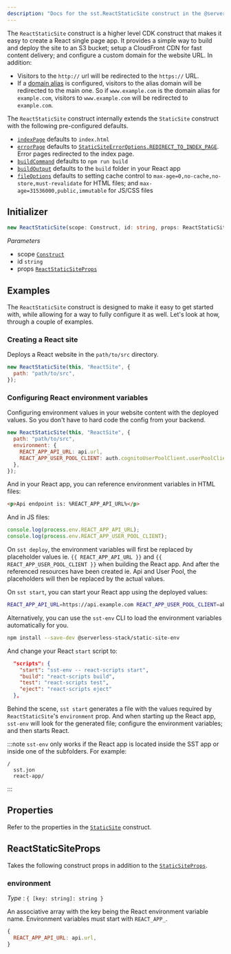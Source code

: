 ```yaml
---
description: "Docs for the sst.ReactStaticSite construct in the @serverless-stack/resources package"
---
```


The `ReactStaticSite` construct is a higher level CDK construct that makes it easy to create a React single page app. It provides a simple way to build and deploy the site to an S3 bucket; setup a CloudFront CDN for fast content delivery; and configure a custom domain for the website URL. In addition:

- Visitors to the `http://` url will be redirected to the `https://` URL.
- If a [domain alias](#domainalias) is configured, visitors to the alias domain will be redirected to the main one. So if `www.example.com` is the domain alias for `example.com`, visitors to `www.example.com` will be redirected to `example.com`.

The `ReactStaticSite` construct internally extends the `StaticSite` construct with the following pre-configured defaults.
- [`indexPage`](StaticSite#indexpage) defaults to `index.html`
- [`errorPage`](StaticSite#errorpage) defaults to [`StaticSiteErrorOptions.REDIRECT_TO_INDEX_PAGE`](StaticSite#staticsiteerroroptions). Error pages redirected to the index page.
- [`buildCommand`](StaticSite#buildcommand) defaults to `npm run build`
- [`buildOutput`](StaticSite#buildoutput) defaults to the `build` folder in your React app
- [`fileOptions`](StaticSite#fileoptions) defaults to setting cache control to `max-age=0,no-cache,no-store,must-revalidate` for HTML files; and `max-age=31536000,public,immutable` for JS/CSS files

## Initializer

```ts
new ReactStaticSite(scope: Construct, id: string, props: ReactStaticSiteProps)
```

_Parameters_

- scope [`Construct`](https://docs.aws.amazon.com/cdk/api/latest/docs/constructs.Construct.html)
- id `string`
- props [`ReactStaticSiteProps`](#reactstaticsiteprops)

## Examples

The `ReactStaticSite` construct is designed to make it easy to get started with, while allowing for a way to fully configure it as well. Let's look at how, through a couple of examples.

### Creating a React site

Deploys a React website in the `path/to/src` directory.

```js
new ReactStaticSite(this, "ReactSite", {
  path: "path/to/src",
});
```

### Configuring React environment variables

Configuring environment values in your website content with the deployed values. So you don't have to hard code the config from your backend.

```js {3-6}
new ReactStaticSite(this, "ReactSite", {
  path: "path/to/src",
  environment: {
    REACT_APP_API_URL: api.url,
    REACT_APP_USER_POOL_CLIENT: auth.cognitoUserPoolClient.userPoolClientId,
  },
});
```

And in your React app, you can reference environment variables in HTML files:
```html title="public/index.html"
<p>Api endpoint is: %REACT_APP_API_URL%</p>
```

And in JS files:
```js title="src/App.js"
console.log(process.env.REACT_APP_API_URL);
console.log(process.env.REACT_APP_USER_POOL_CLIENT);
```

On `sst deploy`, the environment variables will first be replaced by placeholder values ie. `{{ REACT_APP_API_URL }}` and `{{ REACT_APP_USER_POOL_CLIENT }}` when building the React app. And after the referenced resources have been created ie. Api and User Pool, the placeholders will then be replaced by the actual values.

On `sst start`, you can start your React app using the deployed values:
```bash
REACT_APP_API_URL=https://api.example.com REACT_APP_USER_POOL_CLIENT=abcdef1234 npm run start
```

Alternatively, you can use the `sst-env` CLI to load the environment variables automatically for you.
```bash
npm install --save-dev @serverless-stack/static-site-env
```

And change your React `start` script to:
```json title="package.json"
  "scripts": {
    "start": "sst-env -- react-scripts start",
    "build": "react-scripts build",
    "test": "react-scripts test",
    "eject": "react-scripts eject"
  },
```

Behind the scene, `sst start` generates a file with the values required by `ReactStaticSite`'s `environment` prop. And when starting up the React app, `sst-env` will look for the generated file; configure the environment variables; and then starts React.

:::note
`sst-env` only works if the React app is located inside the SST app or inside one of the subfolders. For example:
```
/
  sst.jon
  react-app/
```
:::

## Properties

Refer to the properties in the [`StaticSite`](StaticSite#properties) construct.

## ReactStaticSiteProps

Takes the following construct props in addition to the [`StaticSiteProps`](StaticSite.md#staticsiteprops).

### environment

_Type_ : `{ [key: string]: string }`

An associative array with the key being the React environment variable name. Environment variables must start with `REACT_APP_`.

```js
{
  REACT_APP_API_URL: api.url,
}
```
